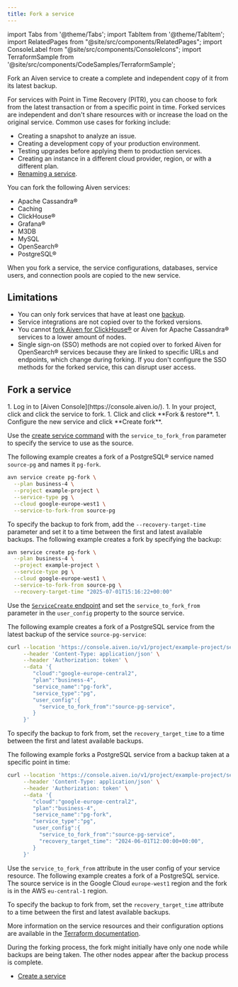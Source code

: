 ```yaml
---
title: Fork a service
---
```


import Tabs from '@theme/Tabs';
import TabItem from '@theme/TabItem';
import RelatedPages from "@site/src/components/RelatedPages";
import ConsoleLabel from "@site/src/components/ConsoleIcons";
import TerraformSample from '@site/src/components/CodeSamples/TerraformSample';

Fork an Aiven service to create a complete and independent copy of it from its latest backup.

For services with Point in Time Recovery (PITR), you can choose to fork from the latest
transaction or from a specific point in time. Forked services are independent
and don't share resources with or increase the load on the original service.
Common use cases for forking include:

- Creating a snapshot to analyze an issue.
- Creating a development copy of your production environment.
- Testing upgrades before applying them to production services.
- Creating an instance in a different cloud provider, region, or with a different plan.
- [Renaming a service](/docs/platform/concepts/rename-services).

You can fork the following Aiven services:

-   Apache Cassandra®
-   Caching
-   ClickHouse®
-   Grafana®
-   M3DB
-   MySQL
-   OpenSearch®
-   PostgreSQL®

When you fork a service, the service configurations, databases, service users,
and connection pools are copied to the new service.

## Limitations

- You can only fork services that have at least one
  [backup](/docs/platform/concepts/service_backups).
- Service integrations are not copied over to the forked versions.
- You cannot [fork Aiven for ClickHouse®](/docs/products/clickhouse/howto/restore-backup)
  or Aiven for Apache Cassandra® services to a lower amount of nodes.
- Single sign-on (SSO) methods are not copied over to forked Aiven for OpenSearch® services
  because they are linked to specific URLs and endpoints, which change during
  forking. If you don't configure the SSO methods for the forked service, this can
  disrupt user access.

## Fork a service

<Tabs groupId="group1">
<TabItem value="Console" label="Console" default>
1. Log in to [Aiven Console](https://console.aiven.io/).
1. In your project, click <ConsoleLabel name="services"/> and click the service to fork.
1. Click <ConsoleLabel name="Backups"/> and click **Fork & restore**.
1. Configure the new service and click **Create fork**.

</TabItem>
<TabItem value="CLI" label="CLI">

Use the
[create service command](https://aiven.io/docs/tools/cli/service-cli#avn-cli-service-create)
with the `service_to_fork_from` parameter to specify the service to use as the source.

The following example creates a fork of a PostgreSQL® service named `source-pg`
and names it `pg-fork`.

```bash
avn service create pg-fork \
  --plan business-4 \
  --project example-project \
  --service-type pg \
  --cloud google-europe-west1 \
  --service-to-fork-from source-pg
```

To specify the backup to fork from, add the `--recovery-target-time` parameter
and set it to a time between the first and latest available backups. The following
example creates a fork by specifying the backup:

```bash
avn service create pg-fork \
  --plan business-4 \
  --project example-project \
  --service-type pg \
  --cloud google-europe-west1 \
  --service-to-fork-from source-pg \
  --recovery-target-time "2025-07-01T15:16:22+00:00"
```

</TabItem>
<TabItem value="API" label="API">

Use the
[`ServiceCreate` endpoint](https://api.aiven.io/doc/#tag/Service/operation/ServiceCreate)
and set the `service_to_fork_from` parameter in the `user_config` property
to the source service.

The following example creates a fork of a PostgreSQL service from the latest backup
of the service `source-pg-service`:

```bash
curl --location 'https://console.aiven.io/v1/project/example-project/service' \
     --header 'Content-Type: application/json' \
     --header 'Authorization: token' \
     --data '{
        "cloud":"google-europe-central2",
        "plan":"business-4",
        "service_name":"pg-fork",
        "service_type":"pg",
        "user_config":{
          "service_to_fork_from":"source-pg-service",
        }
     }'
```

To specify the backup to fork from, set the `recovery_target_time`
to a time between the first and latest available backups.

The following example forks a PostgreSQL service from a backup
taken at a specific point in time:

```bash
curl --location 'https://console.aiven.io/v1/project/example-project/service' \
     --header 'Content-Type: application/json' \
     --header 'Authorization: token' \
     --data '{
        "cloud":"google-europe-central2",
        "plan":"business-4",
        "service_name":"pg-fork",
        "service_type":"pg",
        "user_config":{
          "service_to_fork_from":"source-pg-service",
          "recovery_target_time": "2024-06-01T12:00:00+00:00",
        }
     }'
```

</TabItem>
<TabItem value="terraform" label="Terraform">

Use the `service_to_fork_from` attribute in the user config of your service resource.
The following example creates a fork of a PostgreSQL service. The source service is
in the Google Cloud `europe-west1` region and the fork is in the AWS `eu-central-1` region.

<TerraformSample filename='postgres/postgres_fork/service.tf' />

To specify the backup to fork from, set the `recovery_target_time` attribute
to a time between the first and latest available backups.

More information on the service resources and their configuration options
are available in the
[Terraform documentation](https://registry.terraform.io/providers/aiven/aiven/latest/docs).

</TabItem>
</Tabs>

During the forking process, the fork might initially have only one node while backups
are being taken. The other nodes appear after the backup process is complete.

<RelatedPages/>

- [Create a service](/docs/platform/howto/create_new_service)
